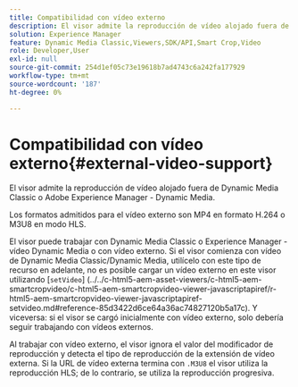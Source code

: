 ```yaml
---
title: Compatibilidad con vídeo externo
description: El visor admite la reproducción de vídeo alojado fuera de Dynamic Media Classic o Adobe Experience Manager - Dynamic Media.
solution: Experience Manager
feature: Dynamic Media Classic,Viewers,SDK/API,Smart Crop,Video
role: Developer,User
exl-id: null
source-git-commit: 254d1ef05c73e19618b7ad4743c6a242fa177929
workflow-type: tm+mt
source-wordcount: '187'
ht-degree: 0%

---
```


# Compatibilidad con vídeo externo{#external-video-support}

El visor admite la reproducción de vídeo alojado fuera de Dynamic Media Classic o Adobe Experience Manager - Dynamic Media.

Los formatos admitidos para el vídeo externo son MP4 en formato H.264 o M3U8 en modo HLS.

El visor puede trabajar con Dynamic Media Classic o Experience Manager - vídeo Dynamic Media o con vídeo externo. Si el visor comienza con vídeo de Dynamic Media Classic/Dynamic Media, utilícelo con este tipo de recurso en adelante, no es posible cargar un vídeo externo en este visor utilizando [`setVideo`]
(../../c-html5-aem-asset-viewers/c-html5-aem-smartcropvideo/c-html5-aem-smartcropvideo-viewer-javascriptapiref/r-html5-aem-smartcropvideo-viewer-javascriptapiref-setvideo.md#reference-85d3422d6ce64a36ac74827120b5a17c). Y viceversa: si el visor se cargó inicialmente con vídeo externo, solo debería seguir trabajando con vídeos externos.

Al trabajar con vídeo externo, el visor ignora el valor del modificador de reproducción y detecta el tipo de reproducción de la extensión de vídeo externa. Si la URL de vídeo externa termina con `.M3U8` el visor utiliza la reproducción HLS; de lo contrario, se utiliza la reproducción progresiva.
